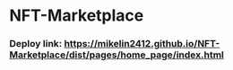# NFT-Marketplace
### Deploy link: https://mikelin2412.github.io/NFT-Marketplace/dist/pages/home_page/index.html
